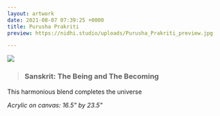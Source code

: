 ```yaml
---
layout: artwork
date: 2021-08-07 07:39:25 +0000
title: Purusha Prakriti
preview: https://nidhi.studio/uploads/Purusha_Prakriti_preview.jpg

---
```

![](https://nidhi.studio/uploads/Purusha_Prakriti_wm.jpg)

> ### Sanskrit: The Being and The Becoming

This harmonious blend completes the universe

_Acrylic on canvas: 16.5" by 23.5"_

